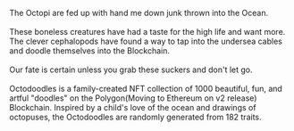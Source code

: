 The Octopi are fed up with hand me down junk thrown into the Ocean. <br />
<br />
These boneless creatures have had a taste for the high life and want more. <br />
The clever cephalopods have found a way to tap into the undersea cables and doodle themselves into the Blockchain. <br />
<br />
Our fate is certain unless you grab these suckers and don't let go. <br />
<br />
Octodoodles is a family-created NFT collection of 1000 beautiful, fun, and artful "doodles" on the Polygon(Moving to Ethereum on v2 release) Blockchain. Inspired by a child's love of the ocean and drawings of octopuses, the Octodoodles are randomly generated from 182 traits.

